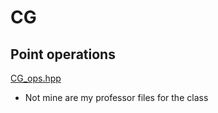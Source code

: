 # CG

## Point operations
[CG_ops.hpp](https://github.com/meloneng/CG/blob/main/CG_ops.hpp)


* Not mine are my professor files for the class
